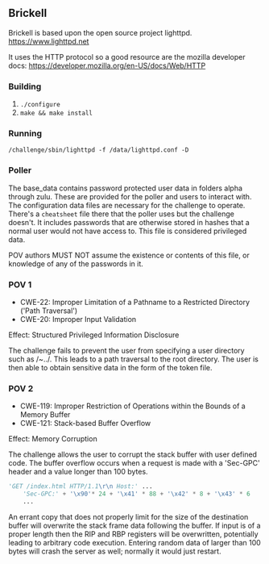 ## Brickell

Brickell is based upon the open source project lighttpd. https://www.lighttpd.net

It uses the HTTP protocol so a good resource are the mozilla developer docs: https://developer.mozilla.org/en-US/docs/Web/HTTP


### Building

1. `./configure`
2. `make && make install`

### Running

`/challenge/sbin/lighttpd -f /data/lighttpd.conf -D`

### Poller

The base_data contains password protected user data in folders alpha through zulu. These are provided for the poller and users to interact with. The configuration data files are necessary for the challenge to operate.
There's a `cheatsheet` file there that the poller uses but the challenge doesn't. It includes passwords that are otherwise stored in hashes that a normal user would not have access to. This file is considered privileged data.

POV authors MUST NOT assume the existence or contents of this file, or knowledge of any of the passwords in it.

### POV 1

* CWE-22: Improper Limitation of a Pathname to a Restricted Directory ('Path Traversal')
* CWE-20: Improper Input Validation

Effect:     Structured Privileged Information Disclosure

The challenge fails to prevent the user from specifying a user directory such as /~../. This leads to a path traversal to the root directory. The user is then able to obtain sensitive data in the form of the token file.

### POV 2

* CWE-119: Improper Restriction of Operations within the Bounds of a Memory Buffer
* CWE-121: Stack-based Buffer Overflow

Effect:     Memory Corruption

The challenge allows the user to corrupt the stack buffer with user defined code. The buffer overflow occurs when a request is made with a 'Sec-GPC' header and a value longer than 100 bytes. 
```python
'GET /index.html HTTP/1.1\r\n Host:' ...
    'Sec-GPC:' + '\x90'* 24 + '\x41' * 88 + '\x42' * 8 + '\x43' * 6
    ...
```
An errant copy that does not properly limit for the size of the destination buffer will overwrite the stack frame data following the buffer. If input is of a proper length then the RIP and RBP registers will be overwritten, potentially leading to arbitrary code execution. Entering random data of larger than 100 bytes will crash the server as well; normally it would just restart. 
